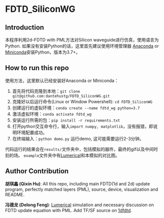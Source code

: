 # FDTD_SiliconWG
## Introduction
本程序利用2d-FDTD with PML方法对Silicon waveguide进行仿真，使用语言为Python. 如果没有安装Python的话，这里首先建议使用环境管理器 [Anaconda](https://www.anaconda.com/) or [Miniconda](https://docs.conda.io/en/latest/miniconda.html)安装Python，版本为3.7+。
## How to run this repo

使用方法，这里默认已经安装好Anaconda or Miniconda：

1. 首先将代码克隆到本地：``git clone git@github.com:dantehustg/FDTD_SiliconWG.git``
2. 克隆好以后运行命令(Linux or Window Powershell): ``cd FDTD_SiliconWG``
3. 创建运行的虚拟环境：``conda create --name fdtd_wg python=3.7``
4. 激活虚拟环境：``conda activate fdtd_wg``
5. 安装运行所需的包：``pip install -r requirements.txt``
6. 打开python交互命令行，输入``import numpy, matplotlib``，没有报错，即说明环境配置成功。
7. 在终端输入：``python demo.py`` 运行demo, 这可能需要运行2-3分钟。

代码运行的结果会在``results/``文件夹中，包括模拟的器件，最终的gif以及中间时刻的场。 ``example``文件夹中有[Lumerical](https://www.lumerical.com/)和本模拟的对比图。

## Author Contribution
**胡琪鑫 (Qixin Hu)**: All this repo, including main FDTD(1d and 2d) update program, perfectly matched layers (PML), source, device, visualization and README.

**冯德龙 (Delong Feng)**: [Lumerical](https://www.lumerical.com/) simulation and necessary discussion on FDTD update equation with PML. Add TF/SF source on [1dfdtd](./waveguide/1dfdtd.py).
